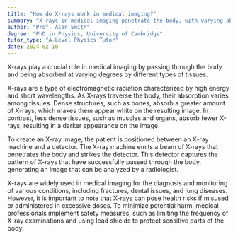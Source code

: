 ```yaml
---
title: "How do X-rays work in medical imaging?"
summary: "X-rays in medical imaging penetrate the body, with varying absorption by different tissues, allowing for the visualization of internal structures and aiding in diagnosis."
author: "Prof. Alan Smith"
degree: "PhD in Physics, University of Cambridge"
tutor_type: "A-Level Physics Tutor"
date: 2024-02-10
---
```


X-rays play a crucial role in medical imaging by passing through the body and being absorbed at varying degrees by different types of tissues.

X-rays are a type of electromagnetic radiation characterized by high energy and short wavelengths. As X-rays traverse the body, their absorption varies among tissues. Dense structures, such as bones, absorb a greater amount of X-rays, which makes them appear white on the resulting image. In contrast, less dense tissues, such as muscles and organs, absorb fewer X-rays, resulting in a darker appearance on the image.

To create an X-ray image, the patient is positioned between an X-ray machine and a detector. The X-ray machine emits a beam of X-rays that penetrates the body and strikes the detector. This detector captures the pattern of X-rays that have successfully passed through the body, generating an image that can be analyzed by a radiologist.

X-rays are widely used in medical imaging for the diagnosis and monitoring of various conditions, including fractures, dental issues, and lung diseases. However, it is important to note that X-rays can pose health risks if misused or administered in excessive doses. To minimize potential harm, medical professionals implement safety measures, such as limiting the frequency of X-ray examinations and using lead shields to protect sensitive parts of the body.
    